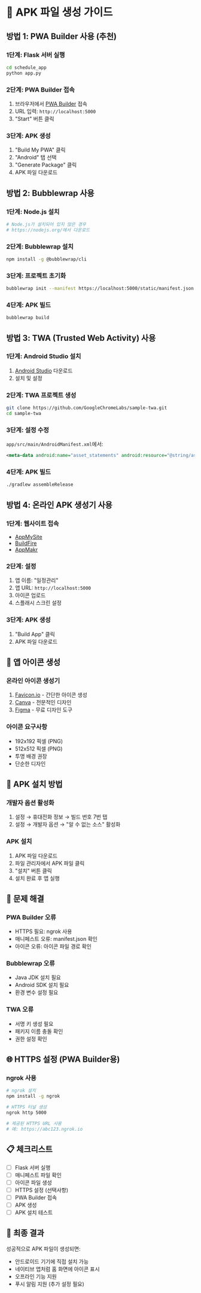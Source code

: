 # 📱 APK 파일 생성 가이드

## 방법 1: PWA Builder 사용 (추천)

### 1단계: Flask 서버 실행
```bash
cd schedule_app
python app.py
```

### 2단계: PWA Builder 접속
1. 브라우저에서 [PWA Builder](https://www.pwabuilder.com/) 접속
2. URL 입력: `http://localhost:5000`
3. "Start" 버튼 클릭

### 3단계: APK 생성
1. "Build My PWA" 클릭
2. "Android" 탭 선택
3. "Generate Package" 클릭
4. APK 파일 다운로드

## 방법 2: Bubblewrap 사용

### 1단계: Node.js 설치
```bash
# Node.js가 설치되어 있지 않은 경우
# https://nodejs.org/에서 다운로드
```

### 2단계: Bubblewrap 설치
```bash
npm install -g @bubblewrap/cli
```

### 3단계: 프로젝트 초기화
```bash
bubblewrap init --manifest https://localhost:5000/static/manifest.json
```

### 4단계: APK 빌드
```bash
bubblewrap build
```

## 방법 3: TWA (Trusted Web Activity) 사용

### 1단계: Android Studio 설치
1. [Android Studio](https://developer.android.com/studio) 다운로드
2. 설치 및 설정

### 2단계: TWA 프로젝트 생성
```bash
git clone https://github.com/GoogleChromeLabs/sample-twa.git
cd sample-twa
```

### 3단계: 설정 수정
`app/src/main/AndroidManifest.xml`에서:
```xml
<meta-data android:name="asset_statements" android:resource="@string/asset_statements" />
```

### 4단계: APK 빌드
```bash
./gradlew assembleRelease
```

## 방법 4: 온라인 APK 생성기 사용

### 1단계: 웹사이트 접속
- [AppMySite](https://www.appmysite.com/)
- [BuildFire](https://buildfire.com/)
- [AppMakr](https://appmakr.com/)

### 2단계: 설정
1. 앱 이름: "일정관리"
2. 앱 URL: `http://localhost:5000`
3. 아이콘 업로드
4. 스플래시 스크린 설정

### 3단계: APK 생성
1. "Build App" 클릭
2. APK 파일 다운로드

## 🎨 앱 아이콘 생성

### 온라인 아이콘 생성기
1. [Favicon.io](https://favicon.io/) - 간단한 아이콘 생성
2. [Canva](https://www.canva.com/) - 전문적인 디자인
3. [Figma](https://www.figma.com/) - 무료 디자인 도구

### 아이콘 요구사항
- 192x192 픽셀 (PNG)
- 512x512 픽셀 (PNG)
- 투명 배경 권장
- 단순한 디자인

## 📱 APK 설치 방법

### 개발자 옵션 활성화
1. 설정 → 휴대전화 정보 → 빌드 번호 7번 탭
2. 설정 → 개발자 옵션 → "알 수 없는 소스" 활성화

### APK 설치
1. APK 파일 다운로드
2. 파일 관리자에서 APK 파일 클릭
3. "설치" 버튼 클릭
4. 설치 완료 후 앱 실행

## 🔧 문제 해결

### PWA Builder 오류
- HTTPS 필요: ngrok 사용
- 매니페스트 오류: manifest.json 확인
- 아이콘 오류: 아이콘 파일 경로 확인

### Bubblewrap 오류
- Java JDK 설치 필요
- Android SDK 설치 필요
- 환경 변수 설정 필요

### TWA 오류
- 서명 키 생성 필요
- 패키지 이름 충돌 확인
- 권한 설정 확인

## 🌐 HTTPS 설정 (PWA Builder용)

### ngrok 사용
```bash
# ngrok 설치
npm install -g ngrok

# HTTPS 터널 생성
ngrok http 5000

# 제공된 HTTPS URL 사용
# 예: https://abc123.ngrok.io
```

## 📋 체크리스트

- [ ] Flask 서버 실행
- [ ] 매니페스트 파일 확인
- [ ] 아이콘 파일 생성
- [ ] HTTPS 설정 (선택사항)
- [ ] PWA Builder 접속
- [ ] APK 생성
- [ ] APK 설치 테스트

## 🎯 최종 결과

성공적으로 APK 파일이 생성되면:
- 안드로이드 기기에 직접 설치 가능
- 네이티브 앱처럼 홈 화면에 아이콘 표시
- 오프라인 기능 지원
- 푸시 알림 지원 (추가 설정 필요) 